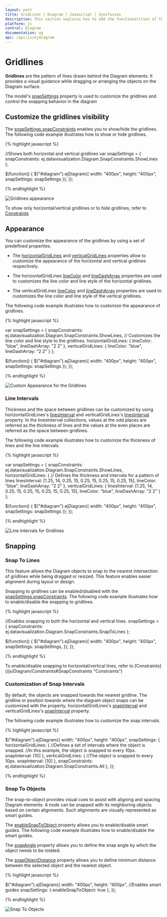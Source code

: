 ```yaml
---
layout: post
title: GridLines | Diagram | Javascript | Syncfusion
description: This section explains how to add the functionalities of the gridlines behind nodes and connectors in ejDiagram control.
platform: js
control: Diagram
documentation: ug
api: /api/js/ejdiagram
---
```


# Gridlines

**Gridlines** are the pattern of lines drawn behind the Diagram elements. It provides a visual guidance while dragging or arranging the objects on the Diagram surface.

The model's [snapSettings](/api/js/ejdiagram#members:snapsettings "snapSettings") property is used to customize the gridlines and control the snapping behavior in the diagram

## Customize the gridlines visibility

The [snapSettings.snapConstraints](/api/js/ejdiagram#members:snapsettings-snapconstraints "snapSettings.snapConstraints") enables you to show/hide the gridlines. The following code example illustrates how to show or hide gridlines.

{% highlight javascript %}

//Shows both horizontal and vertical gridlines
var snapSettings = {
	snapConstraints: ej.datavisualization.Diagram.SnapConstraints.ShowLines
};

$(function() {
	$("#diagram").ejDiagram({
		width: "400px",
		height: "400px",
		snapSettings: snapSettings
	});
});

{% endhighlight %}

![Gridlines appearance](Gridlines_images/Gridlines_img1.png)

To show only horizontal/vertical gridlines or to hide gridlines, refer to [Constraints](/js/Diagram/Constraints#snapconstraints "Constraints")

## Appearance

You can customize the appearance of the gridlines by using a set of predefined properties. 

* The [horizontalGridLines](/api/js/ejdiagram#members:snapsettings-horizontalgridlines "horizontalGridLines") and [verticalGridLines](/api/js/ejdiagram#members:snapsettings-verticalgridlines "verticalGridLines") properties allow to customize the appearance of the horizontal and vertical gridlines respectively.

* The horizontalGridLines [lineColor](/api/js/ejdiagram#members:snapsettings-horizontalgridlines-linecolor "lineColor") and [lineDashArray](/api/js/ejdiagram#members:snapsettings-horizontalgridlines-linedasharray "lineDashArray") properties are used to customizes the line color and line style of the horizontal gridlines.

* The verticalGridLines [lineColor](/api/js/ejdiagram#members:snapsettings-verticalgridlines-linecolor "lineColor") and [lineDashArray](/api/js/ejdiagram#members:snapsettings-verticalgridlines-linedasharray "lineDashArray") properties are used to customizes the line color and line style of the vertical gridlines.

The following code example illustrates how to customize the appearance of gridlines.

{% highlight javascript %}

var snapSettings = {
	snapConstraints: ej.datavisualization.Diagram.SnapConstraints.ShowLines,
	// Customizes the line color and line style to the gridlines.
	horizontalGridLines: {
		lineColor: "blue",
		lineDashArray: "2 2"
	},
	verticalGridLines: {
		lineColor: "blue",
		lineDashArray: "2 2"
	}
};

$(function() {
	$("#diagram").ejDiagram({
		width: "400px",
		height: "400px",
		snapSettings: snapSettings
	});
});

{% endhighlight %}

![Custom Appearance for the Gridlines](Gridlines_images/Gridlines_img4.png)

### Line Intervals

Thickness and the space between gridlines can be customized by using horizontalGridLines's [linesInterval](/api/js/ejdiagram#members:snapsettings-horizontalgridlines-linesinterval "linesInterval") and verticalGridLines's [linesInterval](/api/js/ejdiagram#members:snapsettings-verticalgridlines-linesinterval "linesInterval") property. In the linesInterval collections, values at the odd places are referred as the thickness of lines and the values at the even places are referred as the space between gridlines.

The following code example illustrates how to customize the thickness of lines and the line intervals.

{% highlight javascript %}

var snapSettings = {
	snapConstraints: ej.datavisualization.Diagram.SnapConstraints.ShowLines,
	horizontalGridLines: {
		// Defines the thickness and intervals for a pattern of lines
		linesInterval: [1.25, 14, 0.25, 15, 0.25, 15, 0.25, 15, 0.25, 15],
		lineColor: "blue",
		lineDashArray: "2 2"
	},
	verticalGridLines: {
		linesInterval: [1.25, 14, 0.25, 15, 0.25, 15, 0.25, 15, 0.25, 15],
		lineColor: "blue",
		lineDashArray: "2 2"
	}
};

$(function() {
	$("#diagram").ejDiagram({
		width: "400px",
		height: "400px",
		snapSettings: snapSettings
	});
});

{% endhighlight %}

![Line Intervals for Gridlines](Gridlines_images/Gridlines_img2.png)

## Snapping

### Snap To Lines

This feature allows the Diagram objects to snap to the nearest intersection of gridlines while being dragged or resized. This feature enables easier alignment during layout or design.

Snapping to gridlines can be enabled/disabled with the [snapSettings.snapConstraints](/api/js/ejdiagram#members:snapsettings-snapconstraints "snapSettings.snapConstraints"). The following code example illustrates how to enable/disable the snapping to gridlines.

{% highlight javascript %}

//Enables snapping to both the horizontal and vertical lines.
snapSettings = {
	snapConstraints: ej.datavisualization.Diagram.SnapConstraints.SnapToLines
};

$(function() {
	$("#diagram").ejDiagram({
		width: "400px",
		height: "400px",
		snapSettings: snapSettings,
	});
});

{% endhighlight %}

To enable/disable snapping to horizontal/vertical lines, refer to [Constraints] (/js/Diagram/Constraints#SnapConstraints "Constraints")

### Customization of Snap Intervals

By default, the objects are snapped towards the nearest gridline. The gridline or position towards where the diagram object snaps can be customized with the property, horizontalGridLines's [snapInterval](/api/js/ejdiagram#members:snapsettings-horizontalgridlines-snapinterval "snapInterval") and verticalGridLines's [snapInterval](/api/js/ejdiagram#members:snapsettings-verticalgridlines-snapinterval "snapInterval") property. 

The following code example illustrates how to customize the snap intervals.

{% highlight javascript %}

$("#diagram").ejDiagram({
	width: "400px",
	height: "400px",
	snapSettings: {
		horizontalGridLines: {
			//Defines a set of intervals where the object is snapped.
			//In this example, the object is snapped to every 10px.
			snapInterval: [10]
		},
		verticalGridLines: {
			//The object is snapped to every 10px.
			snapInterval: [10]
		},
		snapConstraints: ej.datavisualization.Diagram.SnapConstraints.All
	},
});

{% endhighlight %}

### Snap To Objects

The snap-to-object provides visual cues to assist with aligning and spacing Diagram elements. A node can be snapped with its neighboring objects based on certain alignments. Such alignments are visually represented as smart guides.

The [enableSnapToObject](/api/js/ejdiagram#members:snapsettings-enablesnaptoobject "enableSnapToObject") property allows you to enable/disable smart guides. The following code example illustrates how to enable/disable the smart guides.

The [snapAngle](/api/js/ejdiagram#members:snapsettings-snapangle "snapAngle") property allows you to define the snap angle by which the object needs to be rotated.

The [snapObjectDistance](/api/js/ejdiagram#members:snapsettings-snapobjectdistance "snapObjectDistance") property allows you to define minimum distance between the selected object and the nearest object.

{% highlight javascript %}

$("#diagram").ejDiagram({
	width: "400px",
	height: "400px",
	//Enables smart guides
	snapSettings: {
		enableSnapToObject: true
	},
});

{% endhighlight %}

![Snap To Objects](Gridlines_images/Gridlines_img4.png)

